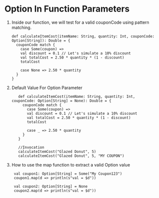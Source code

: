 #  Option In Function Parameters
 
1. Inside our function, we will test for a valid couponCode using pattern matching. 
   ```$xslt
   def calculateItemCost(itemName: String, quantity: Int, couponCode: Option[String]): Double = {
     couponCode match {
       case Some(coupon) =>
       val discount = 0.1 // Let's simulate a 10% discount
       val totalCost = 2.50 * quantity * (1 - discount)
       totalCost
   
       case None => 2.50 * quantity
     }
   }
   ```
2. Default Value For Option Parameter   
   ```$xslt
      def calculateItemCost(itemName: String, quantity: Int, couponCode: Option[String] = None): Double = {
        couponCode match {
          case Some(coupon) =>
          val discount = 0.1 // Let's simulate a 10% discount
          val totalCost = 2.50 * quantity * (1 - discount)
          totalCost
      
          case _ => 2.50 * quantity
        }
      }
   
      //Invocation 
      calculateItemCost("Glazed Donut", 5)
      calculateItemCost("Glazed Donut", 5, "MY COUPON")
   ```
3. How to use the map function to extract a valid Option value
   ```$xslt
    val coupon1: Option[String] = Some("My Coupon123")
    coupon1.map(d => println(s"val = $d"))
    
    val coupon2: Option[String] = None
    coupon2.map(d => println(s"val = $d"))
   ```   